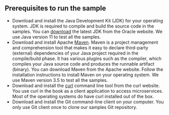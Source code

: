 
## Prerequisites to run the sample

* Download and install the Java Development Kit (JDK) for your operating system. JDK is required to compile and build the source code in the samples. You can [download](http://www.oracle.com/technetwork/java/javase/downloads/index.html) the latest JDK from the Oracle website.  We use Java version 11 to test all the samples.
* Download and install Apache [Maven](https://maven.apache.org/install.html). Maven is a project management and comprehension tool that makes it easy to declare third-party (external) dependencies of your Java project required in the compile/build phase. It has various plugins such as the compiler, which compiles your Java source code and produces the runnable artifact (binary). You can download Maven from the Apache website.  Follow the installation instructions  to install Maven on your operating system. We use Maven version 3.5 to test all the samples.
* Download and install the [curl](https://curl.haxx.se/download.html) command line tool from the curl website.  You use curl in the book as a client application to access microservices. Most of the operating systems do have curl installed out of the box.
* Download and install the Git command-line client on your computer. You only use Git client once to clone our samples Git repository. 
